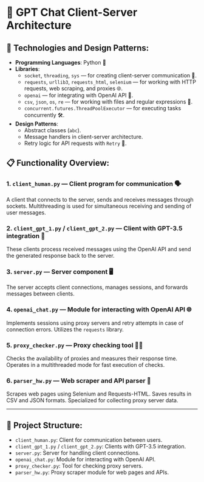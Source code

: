 # 🧠 GPT Chat Client-Server Architecture

## 🚀 Technologies and Design Patterns:
- **Programming Languages**: Python 🐍
- **Libraries**:
  - `socket`, `threading`, `sys` — for creating client-server communication 🔗.
  - `requests`, `urllib3`, `requests_html`, `selenium` — for working with HTTP requests, web scraping, and proxies 🌐.
  - `openai` — for integrating with OpenAI API 🤖.
  - `csv`, `json`, `os`, `re` — for working with files and regular expressions 📂.
  - `concurrent.futures.ThreadPoolExecutor` — for executing tasks concurrently 🛠️.
- **Design Patterns**:
  - Abstract classes (`abc`).
  - Message handlers in client-server architecture.
  - Retry logic for API requests with `Retry` 🔄.

## 📋 Functionality Overview:

### 1. **`client_human.py`** — Client program for communication 🗣️
A client that connects to the server, sends and receives messages through sockets. Multithreading is used for simultaneous receiving and sending of user messages.

### 2. **`client_gpt_1.py` / `client_gpt_2.py`** — Client with GPT-3.5 integration 🤖
These clients process received messages using the OpenAI API and send the generated response back to the server.

### 3. **`server.py`** — Server component 🖥️
The server accepts client connections, manages sessions, and forwards messages between clients.

### 4. **`openai_chat.py`** — Module for interacting with OpenAI API 🌐
Implements sessions using proxy servers and retry attempts in case of connection errors. Utilizes the `requests` library.

### 5. **`proxy_checker.py`** — Proxy checking tool 🕵️‍♂️
Checks the availability of proxies and measures their response time. Operates in a multithreaded mode for fast execution of checks.

### 6. **`parser_hw.py`** — Web scraper and API parser 📑
Scrapes web pages using Selenium and Requests-HTML. Saves results in CSV and JSON formats. Specialized for collecting proxy server data.

---

## 📂 Project Structure:

- `client_human.py`: Client for communication between users.
- `client_gpt_1.py` / `client_gpt_2.py`: Clients with GPT-3.5 integration.
- `server.py`: Server for handling client connections.
- `openai_chat.py`: Module for interacting with OpenAI API.
- `proxy_checker.py`: Tool for checking proxy servers.
- `parser_hw.py`: Proxy scraper module for web pages and APIs.